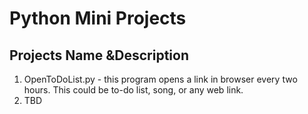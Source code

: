 # Python Mini Projects

## Projects Name &Description

1. OpenToDoList.py - this program opens a link in browser every two hours. This could be to-do list, song, or any web link.
2. TBD
